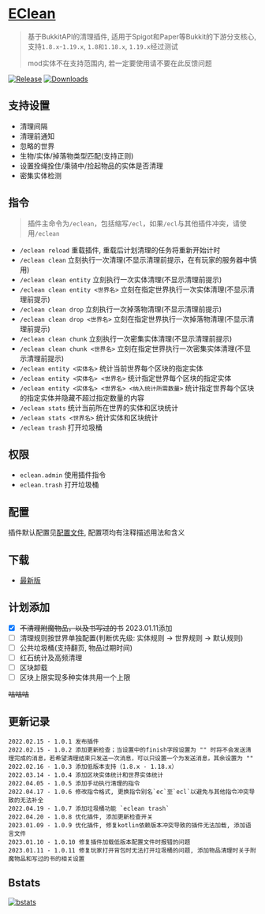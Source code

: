 # [EClean](https://github.com/4o4E/EClean)

> 基于BukkitAPI的清理插件, 适用于Spigot和Paper等Bukkit的下游分支核心, 支持`1.8.x`-`1.19.x`, `1.8和1.18.x`, `1.19.x`经过测试
>
> mod实体不在支持范围内, 若一定要使用请不要在此反馈问题

[![Release](https://img.shields.io/github/v/release/4o4E/EClean?label=Release)](https://github.com/4o4E/EClean/releases/latest)
[![Downloads](https://img.shields.io/github/downloads/4o4E/EClean/total?label=Download)](https://github.com/4o4E/EClean/releases)

## 支持设置

- 清理间隔
- 清理前通知
- 忽略的世界
- 生物/实体/掉落物类型匹配(支持正则)
- 设置拴绳拴住/乘骑中/捡起物品的实体是否清理
- 密集实体检测

## 指令

> 插件主命令为`/eclean`，包括缩写`/ecl`，如果`/ecl`与其他插件冲突，请使用`/eclean`

- `/eclean reload` 重载插件, 重载后计划清理的任务将重新开始计时
- `/eclean clean` 立刻执行一次清理(不显示清理前提示，在有玩家的服务器中慎用)
- `/eclean clean entity` 立刻执行一次实体清理(不显示清理前提示)
- `/eclean clean entity <世界名>` 立刻在指定世界执行一次实体清理(不显示清理前提示)
- `/eclean clean drop` 立刻执行一次掉落物清理(不显示清理前提示)
- `/eclean clean drop <世界名>` 立刻在指定世界执行一次掉落物清理(不显示清理前提示)
- `/eclean clean chunk` 立刻执行一次密集实体清理(不显示清理前提示)
- `/eclean clean chunk <世界名>` 立刻在指定世界执行一次密集实体清理(不显示清理前提示)
- `/eclean entity <实体名>` 统计当前世界每个区块的指定实体
- `/eclean entity <实体名> <世界名>` 统计指定世界每个区块的指定实体
- `/eclean entity <实体名> <世界名> <纳入统计所需数量>` 统计指定世界每个区块的指定实体并隐藏不超过指定数量的内容
- `/eclean stats` 统计当前所在世界的实体和区块统计
- `/eclean stats <世界名>` 统计实体和区块统计
- `/eclean trash` 打开垃圾桶

## 权限

- `eclean.admin` 使用插件指令
- `eclean.trash` 打开垃圾桶

## 配置

插件默认配置见[配置文件](src/main/resources/config.yml), 配置项均有注释描述用法和含义

## 下载

- [最新版](https://github.com/4o4E/EClean/releases/latest)

## 计划添加

- [x] ~~不清理附魔物品，以及书写过的书~~ 2023.01.11添加
- [ ] 清理规则按世界单独配置(判断优先级: 实体规则 -> 世界规则 -> 默认规则)
- [ ] 公共垃圾桶(支持翻页, 物品过期时间)
- [ ] 红石统计及高频清理
- [ ] 区块卸载
- [ ] 区块上限实现多种实体共用一个上限

~~咕咕咕~~

## 更新记录

```
2022.02.15 - 1.0.1 发布插件
2022.02.15 - 1.0.2 添加更新检查；当设置中的finish字段设置为 "" 时将不会发送清理完成的消息，若希望清理结束只发送一次消息，可以只设置一个为发送消息，其余设置为 ""
2022.02.16 - 1.0.3 添加低版本支持（1.8.x - 1.18.x）
2022.03.14 - 1.0.4 添加区块实体统计和世界实体统计
2022.04.05 - 1.0.5 添加手动执行清理的指令
2022.04.17 - 1.0.6 修改指令格式, 更换指令别名`ec`至`ecl`以避免与其他指令冲突导致的无法补全
2022.04.19 - 1.0.7 添加垃圾桶功能 `eclean trash`
2022.04.20 - 1.0.8 优化插件, 添加更新检查开关
2023.01.09 - 1.0.9 优化插件, 修复kotlin依赖版本冲突导致的插件无法加载, 添加语言文件
2023.01.10 - 1.0.10 修复插件加载低版本配置文件时报错的问题
2023.01.11 - 1.0.11 修复玩家打开背包时无法打开垃圾桶的问题, 添加物品清理时关于附魔物品和写过的书的相关设置
```

## Bstats

[![bstats](https://bstats.org/signatures/bukkit/EClean.svg)](https://bstats.org/plugin/bukkit/EClean)
